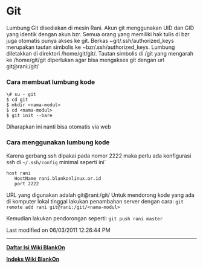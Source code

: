 # Git

Lumbung Git disediakan di mesin Rani. Akun git menggunakan UID dan GID yang
identik dengan akun bzr. Semua orang yang memiliki hak tulis di bzr juga
otomatis punya akses ke git. Berkas ~git/.ssh/authorized_keys merupakan tautan
simbolis ke ~bzr/.ssh/authorized_keys.
Lumbung diletakkan di direktori /home/git/git/<nama-modul>. Tautan simbolis di
/git yang mengarah ke /home/git/git diperlukan agar bisa mengakses git dengan
url git@rani:/git/<nama-modul>

### Cara membuat lumbung kode

```
\# su - git
$ cd git
$ mkdir <nama-modul>
$ cd <nama-modul>
$ git init --bare
```

Diharapkan ini nanti bisa otomatis via web

### Cara menggunakan lumbung kode
Karena gerbang ssh dipakai pada nomor 2222 maka perlu ada konfigurasi ssh di
`~/.ssh/config` minimal seperti ini`

```
host rani
   HostName rani.blankonlinux.or.id
   port 2222
```

URL yang digunakan adalah git@rani:/git/<nama-modul>
Untuk mendorong kode yang ada di komputer lokal tinggal lakukan penambahan
server dengan cara:
`git remote add rani git@rani:/git/<nama-modul>`

Kemudian lakukan pendorongan seperti:
`git push rani master`

Last modified on 06/03/2011 12:26:44 PM

---
[**Daftar Isi Wiki BlankOn**](/wiki/DaftarIsi/index.html)
 
[**Indeks Wiki BlankOn**](/wiki/Indeks.html)
